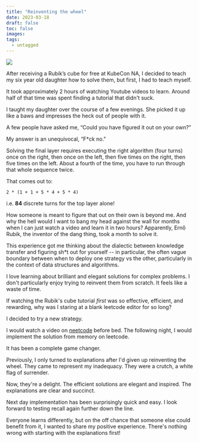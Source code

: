 ```yaml
---
title: "Reinventing the wheel"
date: 2023-03-18
draft: false
toc: false
images:
tags:
  - untagged
---
```


![](https://i.giphy.com/media/UqPhCdioYHmdq/giphy.gif)


After receiving a Rubik’s cube for free at KubeCon NA, I decided to teach my six
year old daughter how to solve them, but first, I had to teach myself.

It took approximately 2 hours of watching Youtube videos to learn. Around half of that
time was spent finding a tutorial that didn't suck.

I taught my daughter over the course of a few evenings. She picked it up like a
baws and impresses the heck out of people with it.

A few people have asked me, “Could you have figured it out on your own?”

My answer is an unequivocal, “F\*ck no."

Solving the final layer requires executing the right algorithm (four turns) once
on the right, then once on the left, then five times on the right, then five
times on the left. About a fourth of the time, you have to run through that
whole sequence twice.

That comes out to:

```
2 * (1 + 1 + 5 * 4 + 5 * 4)
```

i.e. **84** discrete turns for the top layer alone!

How someone is meant to figure that out on their own is beyond me. And why the
hell would I want to bang my head against the wall for months when I can just
watch a video and learn it in two hours? Apparently, Ernő Rubik, the inventor of
the dang thing, took a month to solve it.

This experience got me thinking about the dialectic between knowledge transfer
and figuring sh\*t out for yourself -- in particular, the often vague boundary
between when to deploy one strategy vs the other, particularly in the context of
data structures and algorithms.

I love learning about brilliant and elegant solutions for complex problems. I
don't particularly enjoy trying to reinvent them from scratch. It feels like a
waste of time.

If watching the Rubik's cube tutorial _first_ was so effective, efficient, and
rewarding, why was I staring at a blank leetcode editor for so long?

I decided to try a new strategy.

I would watch a video on [neetcode](https://neetcode.io/) before bed. The
following night, I would implement the solution from memory on leetcode. 

It has been a complete game changer.

Previously, I only turned to explanations after I'd given up reinventing the
wheel. They came to represent my inadequacy. They were a crutch, a white flag of
surrender.

Now, they're a delight. The efficient solutions are elegant and inspired. The
explanations are clear and succinct.

Next day implementation has been surprisingly quick and easy. I look forward to
testing recall again further down the line.

Everyone learns differently, but on the off chance that someone else could
benefit from it, I wanted to share my positive experience. There's nothing wrong
with starting with the explanations first!
